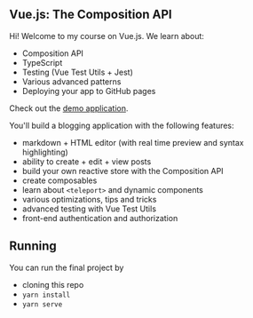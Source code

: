 ## Vue.js: The Composition API

Hi! Welcome to my course on Vue.js. We learn about:

- Composition API
- TypeScript
- Testing (Vue Test Utils + Jest)
- Various advanced patterns
- Deploying your app to GitHub pages

Check out the [demo application](https://lmiller1990.github.io/vuejs-composition-api-course/).

You'll build a blogging application with the following features:

- markdown + HTML editor (with real time preview and syntax highlighting)
- ability to create + edit + view posts
- build your own reactive store with the Composition API
- create composables
- learn about `<teleport>` and dynamic components
- various optimizations, tips and tricks
- advanced testing with Vue Test Utils
- front-end authentication and authorization

## Running

You can run the final project by 

- cloning this repo
- `yarn install`
- `yarn serve`

